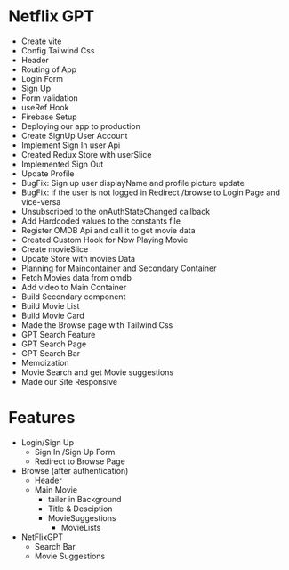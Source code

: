 # Netflix GPT

- Create vite 
- Config Tailwind Css
- Header
- Routing of App
- Login Form
- Sign Up
- Form validation
- useRef Hook
- Firebase Setup
- Deploying our app to production
- Create SignUp User Account
- Implement Sign In user Api
- Created Redux Store with userSlice
- Implemented Sign Out
- Update Profile
- BugFix: Sign up user displayName and profile picture update
- BugFix: if the user is not logged in Redirect /browse to Login Page and vice-versa
- Unsubscribed to the onAuthStateChanged callback
- Add Hardcoded values to the constants file
- Register OMDB Api and call it to get movie data
- Created Custom Hook for Now Playing Movie
- Create movieSlice
- Update Store with movies Data
- Planning for Maincontainer and Secondary Container
- Fetch Movies data from omdb
- Add video to Main Container
- Build Secondary component
- Build Movie List
- Build Movie Card
- Made the Browse page with Tailwind Css
- GPT Search Feature
- GPT Search Page 
- GPT Search Bar
- Memoization
- Movie Search and get Movie suggestions
- Made our Site Responsive

# Features
- Login/Sign Up
    - Sign In /Sign Up Form
    - Redirect to Browse Page
- Browse (after authentication)
    - Header
    - Main Movie
        - tailer in Background
        - Title & Desciption
        - MovieSuggestions
            - MovieLists 
- NetFlixGPT
    - Search Bar
    - Movie Suggestions
